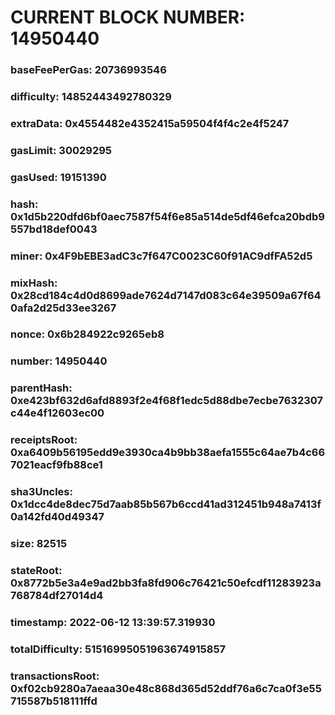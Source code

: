 # CURRENT BLOCK NUMBER: 14950440

### baseFeePerGas: 20736993546
### difficulty: 14852443492780329
### extraData: 0x4554482e4352415a59504f4f4c2e4f5247
### gasLimit: 30029295
### gasUsed: 19151390
### hash: 0x1d5b220dfd6bf0aec7587f54f6e85a514de5df46efca20bdb9557bd18def0043
### miner: 0x4F9bEBE3adC3c7f647C0023C60f91AC9dfFA52d5
### mixHash: 0x28cd184c4d0d8699ade7624d7147d083c64e39509a67f640afa2d25d33ee3267
### nonce: 0x6b284922c9265eb8
### number: 14950440
### parentHash: 0xe423bf632d6afd8893f2e4f68f1edc5d88dbe7ecbe7632307c44e4f12603ec00
### receiptsRoot: 0xa6409b56195edd9e3930ca4b9bb38aefa1555c64ae7b4c667021eacf9fb88ce1
### sha3Uncles: 0x1dcc4de8dec75d7aab85b567b6ccd41ad312451b948a7413f0a142fd40d49347
### size: 82515
### stateRoot: 0x8772b5e3a4e9ad2bb3fa8fd906c76421c50efcdf11283923a768784df27014d4
### timestamp: 2022-06-12 13:39:57.319930
### totalDifficulty: 51516995051963674915857
### transactionsRoot: 0xf02cb9280a7aeaa30e48c868d365d52ddf76a6c7ca0f3e55715587b518111ffd
